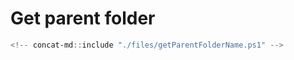 # Get parent folder

```powershell
<!-- concat-md::include "./files/getParentFolderName.ps1" -->
```
